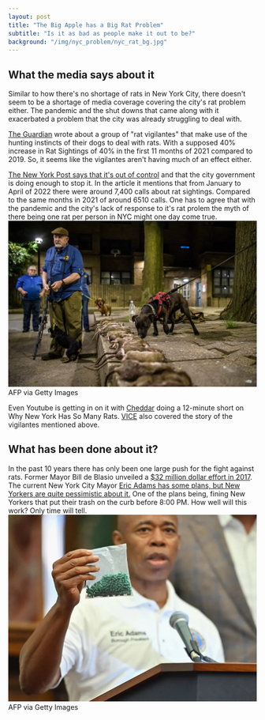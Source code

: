 ```yaml
---
layout: post
title: "The Big Apple has a Big Rat Problem"
subtitle: "Is it as bad as people make it out to be?"
background: "/img/nyc_problem/nyc_rat_bg.jpg"
---
```


## What the media says about it

Similar to how there's no shortage of rats in New York City, there doesn't seem to be a shortage of media coverage covering the city's rat problem either. The pandemic and the shut downs that came along with it exacerbated a problem that the city was already struggling to deal with.

[The Guardian](https://www.theguardian.com/us-news/2021/dec/19/new-york-city-rat-problem-vigilantes-with-dogs) wrote about a group of "rat vigilantes" that make use of the hunting instincts of their dogs to deal with rats. With a supposed 40% increase in Rat Sightings of 40% in the first 11 months of 2021 compared to 2019. So, it seems like the vigilantes aren't having much of an effect either.

[The New York Post says that it's out of control](https://nypost.com/2022/06/01/nyc-has-a-major-rat-problem-and-its-not-doing-enough/) and that the city government is doing enough to stop it. In the article it mentions that from January to April of 2022 there were around 7,400 calls about rat sightings. Compared to the same months in 2021 of around 6510 calls. One has to agree that with the pandemic and the city's lack of response to it's rat prolem the myth of there being one rat per person in NYC might one day come true.
![Lined-Up](\img\nyc_problem\LinedUp.jpg)
<span class="caption text-muted">AFP via Getty Images</span>

Even Youtube is getting in on it with [Cheddar](https://www.youtube.com/watch?v=6rNvxML07CU) doing a 12-minute short on Why New York Has So Many Rats. [VICE](https://www.youtube.com/watch?v=jL0x5oBFC1w) also covered the story of the vigilantes mentioned above.

## What has been done about it?

In the past 10 years there has only been one large push for the fight against rats. Former Mayor Bill de Blasio unveiled a [$32 million dollar effort in 2017](https://www.theguardian.com/us-news/2021/dec/19/new-york-city-rat-problem-vigilantes-with-dogs). The current New York City Mayor [Eric Adams has some plans, but New Yorkers are quite pessimistic about it.](https://www.npr.org/2022/10/20/1130150756/new-york-rats-trash-rule-mayor-eric-adams) One of the plans being, fining New Yorkers that put their trash on the curb before 8:00 PM. How well will this work? Only time will tell.
![EricAdams](\img\nyc_problem\EricAdams.jpg)
<span class="caption text-muted">AFP via Getty Images</span>
